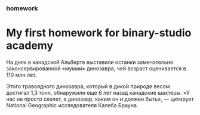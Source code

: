 ### homework
# My first homework for binary-studio academy

На днях в канадской Альберте выставили останки замечательно законсервированной «мумии» динозавра, 
чей возраст оценивается в 110 млн лет. 

Этого травоядного динозавра, который в дикой природе весом достигал 1,3 тонн,
обнаружили еще 6 лет назад канадские шахтеры. 
«У нас не просто скелет, а динозавр, каким он и должен быть», — цитирует National Geographic исследователя Калеба Брауна.

